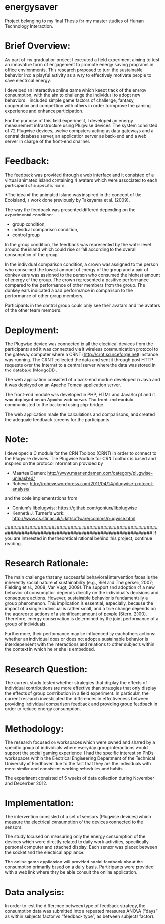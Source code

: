energysaver
===========

Project belonging to my final Thesis for my master studies of Human Technology Interaction. 


Brief Overview:
===============

As part of my graduation project I executed a field experiment aiming to test an innovative form of engagement 
to promote energy saving programs in office environments. 
This research proposed to turn the sustainable behavior into a playful activity as a way to effectively 
motivate people to save electrical energy. 

I develped an interactive online game which keept track of the energy consumption, with the aim to challenge 
the individual to adopt new behaviors. I included simple game factors of challenge, fantasy, cooperation and 
competition with others in order to improve the gaming experience and enhance participation.

For the purpose of this field experiment, I developed an energy measurement infrastructure using Plugwise devices.
The system consisted of 72 Plugwise devices, twelve computers acting as data gateways and a central database server, 
an application server as back-end and a web server in charge of the front-end channel. 


Feedback:
=========

The feedback was provided through a web interface and it consisted of a virtual animated island containing 4 
avatars which were associated to each participant of a specific team. 

*The idea of the animated island was inspired in the concept of the EcoIsland, a work done previously by 
Takayama et al. (2009).

The way the feedback was presented differed depending on the experimental condition: 

 *   group condition, 
 *   individual comparison condition,
 *   control group

In the group condition, the feedback was represented by the water level around the island which could rise or fall 
according to the overall consumption of the group. 

In the individual comparison condition, a crown was assigned to the person who consumed the lowest amount of energy 
of the group and a pair of donkey ears was assigned to the person who consumed the highest amount of energy of the 
group. The crown represented a positive performance compared to the performance of other members from the group. 
The donkey ears indicated a bad performance in comparison to the performance of other group members. 

Participants in the control group could only see their avatars and the avatars of the other team members.



Deployment:
===========

The Plugwise device was connected to all the electrical devices from the participants and it was connected via it 
wireless communication protocol to the gateway computer where a CRNT (http://crnt.sourceforge.net) instance was running. 
The CRNT collected the data and sent it through post HTTP requests over the Internet to a central server where 
the data was stored in the database (MongoDB). 

The web application consisted of a back-end module developed in Java and it was deployed on an Apache Tomcat 
application server. 

The front-end module was developed in PHP, HTML and JavaScript and it was deployed on an Apache web server. 
The front-end module communicated to the backend using php-bridge.

The web application made the calculations and comparisons, and created the adequate feedback screens for the 
participants.



Note:
=====
I developed a C module for the CRN Toolbox (CRNT) in order to connect to the Plugwise devices. 
The Plugwise Module for CRN Toolbox is based and inspired on the protocol information provided by
 
 *   Maarten Damen: http://www.maartendamen.com/category/plugwise-unleashed/
 * 	Roheve: http://roheve.wordpress.com/2011/04/24/plugwise-protocol-analyse/
 
 and the code implementations from
 * 	Gonium's libplugwise: https://github.com/gonium/libplugwise
 *  Kenneth J. Turner's work: http://www.cs.stir.ac.uk/~kjt/software/comms/plugwise.html




##############################################################################################################
If you are interested in the theoretical rational  behind this project, continue reading.

Research Rationale:
===================

The main challenge that any successful behavioral intervention faces is the inherently social nature of sustainability 
(e.g., Biel and Thø gersen, 2007; Fielding et al., 2008; Van Vugt, 2009). 
The support and adoption of a new behavior of consumption depends directly on the individual's decisions and consequent 
actions. However, sustainable behavior is fundamentally a group phenomenon. This implication is essential, especially, 
because the impact of a single individual is rather small, and a true change depends on the aggregate actions of a 
significant amount of people (Stern, 2000). Therefore, energy conservation is determined by the joint performance of 
a group of individuals. 

Furthermore, their performance may be influenced by eachothers actions: whether an individual does or does not 
adopt a sustainable behavior is interdependent with the interactions and relations to other subjects within the 
context in which he or she is embedded.


Research Question:
==================

The current study tested whether strategies that display the effects of individual contributions are more effective 
than strategies that only display the effects of group contribution in a field experiment. 
In particular, the current research investigated the differences in effectiveness between providing individual 
comparison feedback and providing group feedback in order to reduce energy consumption. 


Methodology:
============

The research focused on workspaces which were owned and shared by a specific group of individuals where everyday 
group interactions would support the social gaming experience. I had the specific interest on PhDs workspaces 
within the Electrical Engineering Department of the Technical University of Eindhoven 
due to the fact that they are the individuals with more similar and consistent working schedules and habits.

The experiment consisted of 5 weeks of data collection during November and December 2012. 


Implementation:
===============

The intervention consisted of a set of sensors (Plugwise devices) which measure the electrical consumption of the 
devices connected to the sensors.

The study focused on measuring only the energy consumption of the devices which were directly related to daily 
work activities, specifically personal computer and attached display. Each sensor was placed between the socket
and the electrical appliance. 

The online game application will provided social feedback about the consumption primarily based on a daily basis.
Participants were provided with a web link where they be able consult the online application.

Data analysis:
==============
In order to test the difference between type of feedback strategy, the consumption data was submitted into a 
repeated measures ANOVA (“days” as within subjects factor vs “feedback type”, as between subjects factor).


